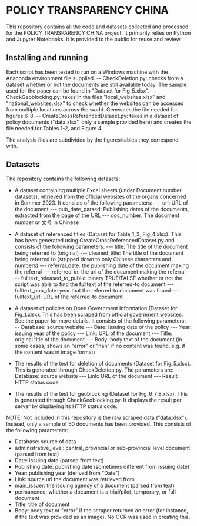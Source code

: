 <h1>POLICY TRANSPARENCY CHINA</h1>

This repository contains all the code and datasets collected and processed for the POLICY TRANSPARENCY CHINA project. It primarily relies on Python and Jupyter Notebooks. It is provided to the public for reuse and review.

<h2>Installing and running</h2>

Each script has been tested to run on a Windows machine with the Anaconda environment file supplied. 
-- CheckDeletion.py: checks from a dataset whether or not the documents are still available today. The sample used for the paper can be found in "Dataset for Fig_5.xlsx". 
-- CheckGeoblocking.py: takes in the files "local_websites.xlsx"  and "national_websites.xlsx" to check whether the websites can be accessed from multiple locations across the world. Generates the file needed for figures 6-8. 
-- CreateCrossReferencedDataset.py: takes in a dataset of policy documents ("data.xlsx", only a sample provided here) and creates the file needed for Tables 1-2, and Figure 4. 

The analysis files are subdivided by the figures/tables they correspond with.

<h2>Datasets</h2>

The repository contains the following datasets:

- A dataset containing multiple Excel sheets (under Document number datasets), retrieved from the official websites of the organs concerned in Summer 2023. It consists of the following parameters:
--- url: URL of the document 
--- pub_date_parsed: Publishing dates of the documents, extracted from the page of the URL
--- doc_number: The document number or 文号 in Chinese

- A dataset of referenced titles (Dataset for Table_1_2, Fig_4.xlsx). This has been generated using CreateCrossReferencedDataset.py and consists of the following parameters:
--- title: The title of the document being referred to (original)
--- cleaned_title: The title of the document being referred to (stripped down to only Chinese characters and numbers)
--- referral_date: the publishing date of the document making the referral
--- referred_in: the url of the document making the referral
--- fulltext_released_to_public: binary TRUE/FALSE whether or not the script was able to find the fulltext of the referred-to document
--- fulltext_pub_date: year that the referred-to document was found
--- fulltext_url: URL of the referred-to document

- A dataset of policies on Open Government Information (Dataset for Fig_1.xlsx). This has been scraped from official government websites. See the paper for more details. It consists of the following parameters:
--- Database: source website
--- Date: issuing date of the policy
--- Year: issuing year of the policy
--- Link: URL of the document
--- Title: original title of the document
--- Body: body text of the document (in some cases, shows an "error" or "nan" if no content was found, e.g. if the content was in image format)

- The results of the test for deletion of documents (Dataset for Fig_5.xlsx). This is generated through CheckDeletion.py. The parameters are:
--- Database: source website
--- Link: URL of the document
--- Result: HTTP status code 

- The results of the test for geoblocking (Dataset for Fig_6_7_8.xlsx). This is generated through CheckGeoblocking.py. It displays the result per server by displaying its HTTP status code. 

NOTE: Not included in this repository is the raw scraped data ("data.xlsx"). Instead, only a sample of 50 documents has been provided. This consists of the following parameters:
- Database: source of data
- administrative_level: central, provincial or sub-provincial level document (parsed from text)
- Date: issuing date (parsed from text)
- Publishing date: publishing date (sometimes different from issuing date)
- Year: publishing year (derived from "Date")
- Link: source url the document was retrieved from
- main_issuer: the issuing agency of a document (parsed from text)
- permanence: whether a document is a trial/pilot, temporary, or full document
- Title: title of document
- Body: body text or "error" if the scraper returned an error (for instance, if the text was provided as an image). No OCR was used in creating this. 



